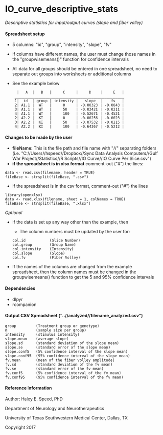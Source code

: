 # IO_curve_descriptive_stats
<i>Descriptive statistics for input/output curves (slope and fiber volley)</i>


#### Spreadsheet setup
- 5 columns: "id", "group", "intensity", "slope", "fv"
- If columns have different names, the user must change those names in the "groupwisemeans()" function for confidence intervals
- All data for all groups should be entered in one spreadsheet, no need to separate out groups into worksheets or additional columns
- See the example below

                                                                                                 
        |   A  |   B   |     C     |     D    |     E   |                                             
       __________________________________________________                                              
       1|  id  | group | intensity |   slope  |    fv   |                                              
       2| A1.1 |  WT   |     0     | -0.00323 | -0.0043 |                                              
       3| A1.1 |  WT   |     50    | -0.03421 | -0.0211 |                                              
       4| A1.1 |  WT   |     100   | -0.52671 | -0.4521 |                                              
       2| A2.2 |  KI   |     0     | -0.00256 | -0.0023 |                                              
       3| A2.2 |  KI   |     50    | -0.07532 | -0.0215 |                                              
       4| A2.2 |  KI   |     100   | -0.64367 | -0.5212 |                                              
                                                                                                       
#### Changes to be made by the user
- <b>fileName</b>: This is the file path and file name with "//" separating folders (i.e. "C://Users//hspeed//Dropbox//Sync Data Analysis Computers//Gulf War Project//Statistics//R Scripts//IO Curve//IO Curve Per Slice.csv")
- <b> if the spreadsheet is in xlsx format</b> comment-out ("#") the lines:
~~~~
data <- read.csv(filename, header = TRUE)
fileBase <- strsplit(fileBase, ".csv")
~~~~
- If the spreadsheet is in the csv format, comment-out ("#") the lines
~~~~
library(openxlsx)
data <- read.xlsx(filename, sheet = 1, colNames = TRUE) 
fileBase <- strsplit(fileBase, ".xlsx")
~~~~

*Optional*
- If the data is set up any way other than the example, then 
  - The column numbers must be updated by the user for:
   ~~~~
   col.id           (Slice Number)
   col.group        (Group Name)
   col.intensity    (Intensity)
   col.slope        (Slope)
   col.fv           (Fiber Volley)
  ~~~~
  
- If the names of the columns are changed from the example spreadsheet, then the column names must be changed in the groupwisemeans() function to get the 5 and 95% confidence intervals

#### Dependencies
- dlpyr
- rcompanion 

#### Output CSV Spreadsheet ("..//analyzed//filename_analyzed.csv")
~~~~
group         (Treatment group or genotype)
n             (sample size per group)
intensity     (stimulus intensity)
slope.mean    (average slope)
slope.sd      (standard deviation of the slope mean)
slope.se      (standard error of the slope mean)
slope.conf5   (5% confidence interval of the slope mean)
slope.conf95  (95% confidence interval of the slope mean)
fv.mean       (mean of the fiber volley amplitude)
fv.sd         (standard deviation of the fv mean)
fv.se         (standard error of the fv mean)
fv.conf5      (5% confidence interval of the fv mean)
fv.conf95     (95% confidence interval of the fv mean)
~~~~

#### Reference Information
Author: Haley E. Speed, PhD

Department of Neurology and Neurotherapeutics

University of Texas Southwestern Medical Center, Dallas, TX

Copyright 2017
